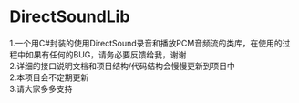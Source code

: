 # DirectSoundLib
 1.一个用C#封装的使用DirectSound录音和播放PCM音频流的类库，在使用的过程中如果有任何的BUG，请务必要反馈给我，谢谢  
 2.详细的接口说明文档和项目结构/代码结构会慢慢更新到项目中  
 2.本项目会不定期更新  
 3.请大家多多支持  
